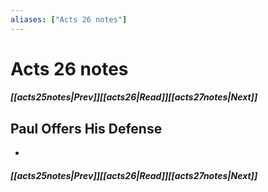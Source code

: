 ```yaml
---
aliases: ["Acts 26 notes"]
---
```

# Acts 26 notes
##### <span class=arrow-left></span>[[acts25notes|Prev]]<span class=navigation-separator></span>[[acts26|Read]]<span class=navigation-separator></span>[[acts27notes|Next]]<span class=arrow-right></span>
## Paul Offers His Defense
- 
##### <span class=arrow-left></span>[[acts25notes|Prev]]<span class=navigation-separator></span>[[acts26|Read]]<span class=navigation-separator></span>[[acts27notes|Next]]<span class=arrow-right></span>